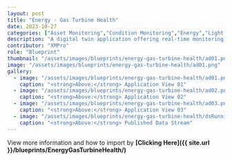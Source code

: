 ```yaml
---
layout: post
title: "Energy - Gas Turbine Health"
date: 2023-10-27
categories: ["Asset Monitoring","Condition Monitoring","Energy","Light Theme"]
description: "A digital twin application offering real-time monitoring with live data and health scoring for gas turbine assets across multiple sites."
contributor: "XMPro"
role: "Blueprint"
thumbnail: "/assets/images/blueprints/energy-gas-turbine-health/ad01.png"
image: "/assets/images/blueprints/energy-gas-turbine-health/ad01.png"
gallery:
  - image: "/assets/images/blueprints/energy-gas-turbine-health/ad01.png"
    caption: "<strong>Above:</strong> Application View 01"
  - image: "/assets/images/blueprints/energy-gas-turbine-health/ad02.png"
    caption: "<strong>Above:</strong> Application View 02"
  - image: "/assets/images/blueprints/energy-gas-turbine-health/ad03.png"
    caption: "<strong>Above:</strong> Application View 03"
  - image: "/assets/images/blueprints/energy-gas-turbine-health/dsRunning.png"
    caption: "<strong>Above:</strong> Published Data Stream"
---
```


View more information and how to import by <strong>[Clicking Here]({{ site.url }}/blueprints/EnergyGasTurbineHealth/)</strong>